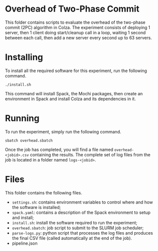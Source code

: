 Overhead of Two-Phase Commit
============================

This folder contains scripts to evaluate the overhead
of the two-phase commit (2PC) algorithm in Colza. The
experiment consists of deploying 1 server, then 1 client
doing start/cleanup call in a loop, waiting 1 second
between each call, then add a new server every second
up to 63 servers.

Installing
==========

To install all the required software for this experiment,
run the following command.

```
./install.sh
```

This command will install Spack, the Mochi packages, then
create an environment in Spack and install Colza and its
dependencies in it.

Running
=======

To run the experiment, simply run the following command.

```
sbatch overhead.sbatch
```

Once the job has completed, you will find a file named
`overhead-<jobid>.csv` containing the results. The complete
set of log files from the job is located in a folder
named `logs-<jobid>`.

Files
=====

This folder contains the following files.
- `settings.sh`: contains environment variables to control
  where and how the software is installed;
- `spack.yaml`: contains a description of the Spack environment
  to setup and install;
- `install.sh`: install the software required to run the experiment;
- `overhead.sbatch`: job script to submit to the SLURM job scheduler;
- `parse-logs.py`: python script that processes the log files and
  produces the final CSV file (called automatically at the end of
  the job).
- pipeline.json
